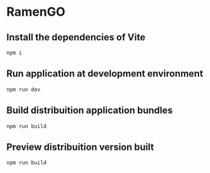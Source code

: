 # RamenGO

## Install the dependencies of Vite 
```console
npm i
```

## Run application at development environment
```console
npm run dev
```

## Build distribuition application bundles 
```console
npm run build
```

## Preview distribuition version built
```console
npm run build
```